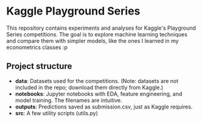 # Kaggle Playground Series

This repository contains experiments and analyses for Kaggle's Playground Series competitions. The goal is to explore machine learning techniques and compare them with simpler models, like the ones I learned in my econometrics classes :p

## Project structure

- **data**: Datasets used for the competitions. (Note: datasets are not included in the repo; download them directly from Kaggle.)
- **notebooks**: Jupyter notebooks with EDA, feature engineering, and model training. The filenames are intuitive.
- **outputs**: Predictions saved as submission.csv, just as Kaggle requires.
- **src**: A few utility scripts (utils.py)